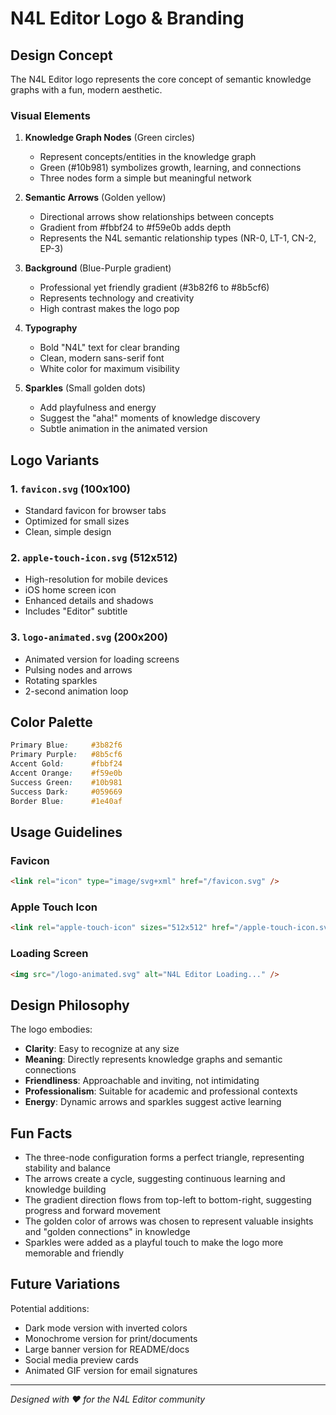 # N4L Editor Logo & Branding

## Design Concept

The N4L Editor logo represents the core concept of semantic knowledge graphs with a fun, modern aesthetic.

### Visual Elements

1. **Knowledge Graph Nodes** (Green circles)

   - Represent concepts/entities in the knowledge graph
   - Green (#10b981) symbolizes growth, learning, and connections
   - Three nodes form a simple but meaningful network

2. **Semantic Arrows** (Golden yellow)

   - Directional arrows show relationships between concepts
   - Gradient from #fbbf24 to #f59e0b adds depth
   - Represents the N4L semantic relationship types (NR-0, LT-1, CN-2, EP-3)

3. **Background** (Blue-Purple gradient)

   - Professional yet friendly gradient (#3b82f6 to #8b5cf6)
   - Represents technology and creativity
   - High contrast makes the logo pop

4. **Typography**

   - Bold "N4L" text for clear branding
   - Clean, modern sans-serif font
   - White color for maximum visibility

5. **Sparkles** (Small golden dots)
   - Add playfulness and energy
   - Suggest the "aha!" moments of knowledge discovery
   - Subtle animation in the animated version

## Logo Variants

### 1. `favicon.svg` (100x100)

- Standard favicon for browser tabs
- Optimized for small sizes
- Clean, simple design

### 2. `apple-touch-icon.svg` (512x512)

- High-resolution for mobile devices
- iOS home screen icon
- Enhanced details and shadows
- Includes "Editor" subtitle

### 3. `logo-animated.svg` (200x200)

- Animated version for loading screens
- Pulsing nodes and arrows
- Rotating sparkles
- 2-second animation loop

## Color Palette

```css
Primary Blue:     #3b82f6
Primary Purple:   #8b5cf6
Accent Gold:      #fbbf24
Accent Orange:    #f59e0b
Success Green:    #10b981
Success Dark:     #059669
Border Blue:      #1e40af
```

## Usage Guidelines

### Favicon

```html
<link rel="icon" type="image/svg+xml" href="/favicon.svg" />
```

### Apple Touch Icon

```html
<link rel="apple-touch-icon" sizes="512x512" href="/apple-touch-icon.svg" />
```

### Loading Screen

```html
<img src="/logo-animated.svg" alt="N4L Editor Loading..." />
```

## Design Philosophy

The logo embodies:

- **Clarity**: Easy to recognize at any size
- **Meaning**: Directly represents knowledge graphs and semantic connections
- **Friendliness**: Approachable and inviting, not intimidating
- **Professionalism**: Suitable for academic and professional contexts
- **Energy**: Dynamic arrows and sparkles suggest active learning

## Fun Facts

- The three-node configuration forms a perfect triangle, representing stability and balance
- The arrows create a cycle, suggesting continuous learning and knowledge building
- The gradient direction flows from top-left to bottom-right, suggesting progress and forward movement
- The golden color of arrows was chosen to represent valuable insights and "golden connections" in knowledge
- Sparkles were added as a playful touch to make the logo more memorable and friendly

## Future Variations

Potential additions:

- Dark mode version with inverted colors
- Monochrome version for print/documents
- Large banner version for README/docs
- Social media preview cards
- Animated GIF version for email signatures

---

_Designed with ❤️ for the N4L Editor community_
